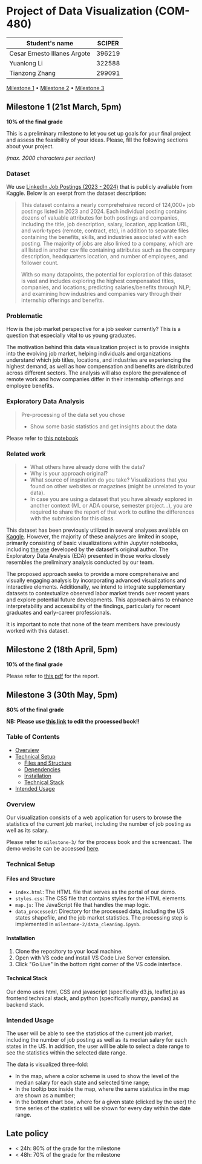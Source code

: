 # Project of Data Visualization (COM-480)

| Student's name               | SCIPER |
| ---------------------------- | ------ |
| Cesar Ernesto Illanes Argote | 396219 |
| Yuanlong Li                  | 322588 |
| Tianzong Zhang               | 299091 |

[Milestone 1](#milestone-1) • [Milestone 2](#milestone-2) • [Milestone 3](#milestone-3)

## Milestone 1 (21st March, 5pm)

**10% of the final grade**

This is a preliminary milestone to let you set up goals for your final project and assess the feasibility of your ideas.
Please, fill the following sections about your project.

*(max. 2000 characters per section)*

### Dataset

We use [LinkedIn Job Postings (2023 - 2024)](https://www.kaggle.com/datasets/arshkon/linkedin-job-postings) that is publicly avaliable from Kaggle. Below is an exerpt from the dataset description:

> This dataset contains a nearly comprehehsive record of 124,000+ job postings listed in 2023 and 2024. Each individual posting contains dozens of valuable attributes for both postings and companies, including the title, job description, salary, location, application URL, and work-types (remote, contract, etc), in addition to separate files containing the benefits, skills, and industries associated with each posting. The majority of jobs are also linked to a company, which are all listed in another csv file containing attributes such as the company description, headquarters location, and number of employees, and follower count.
>
> With so many datapoints, the potential for exploration of this dataset is vast and includes exploring the highest compensated titles, companies, and locations; predicting salaries/benefits through NLP; and examining how industries and companies vary through their internship offerings and benefits.

### Problematic

How is the job market perspective for a job seeker currently? This is a question that especially vital to us young graduates. 

The motivation behind this data visualization project is to provide insights into the evolving job market, helping individuals and organizations understand which job titles, locations, and industries are experiencing the highest demand, as well as how compensation and benefits are distributed across different sectors. The analysis will also explore the prevalence of remote work and how companies differ in their internship offerings and employee benefits.



### Exploratory Data Analysis

> Pre-processing of the data set you chose
> - Show some basic statistics and get insights about the data

Please refer to [this notebook](milestone-1/explore.ipynb)

### Related work


> - What others have already done with the data?
> - Why is your approach original?
> - What source of inspiration do you take? Visualizations that you found on other websites or magazines (might be unrelated to your data).
> - In case you are using a dataset that you have already explored in another context (ML or ADA course, semester project...), you are required to share the report of that work to outline the differences with the submission for this class.

This dataset has been previously utilized in several analyses available on [Kaggle](https://www.kaggle.com/datasets/arshkon/linkedin-job-postings/code). However, the majority of these analyses are limited in scope, primarily consisting of basic visualizations within Jupyter notebooks, including [the one](https://www.kaggle.com/code/arshkon/getting-started-basic-analysis/notebook) developed by the dataset's original author. The Exploratory Data Analysis (EDA) presented in those works closely resembles the preliminary analysis conducted by our team.

The proposed approach seeks to provide a more comprehensive and visually engaging analysis by incorporating advanced visualizations and interactive elements. Additionally, we intend to integrate supplementary datasets to contextualize observed labor market trends over recent years and explore potential future developments. This approach aims to enhance interpretability and accessibility of the findings, particularly for recent graduates and early-career professionals.

It is important to note that none of the team members have previously worked with this dataset.


## Milestone 2 (18th April, 5pm)

**10% of the final grade**

Please refer to [this pdf](milestone-2/milestone_2.pdf) for the report.

## Milestone 3 (30th May, 5pm)

**80% of the final grade**


**NB: Please use [this link](https://docs.google.com/document/d/118ryUVbMtIioDq76X0Et9nN6jhbf6ABwBqnOl0pCSfk/edit?usp=sharing) to edit the processed book!!**

### Table of Contents
- [Overview](#overview)
- [Technical Setup](#technical-setup)
  - [Files and Structure](#files-and-structure)
  - [Dependencies](#dependencies)
  - [Installation](#installation)
  - [Technical Stack](#technical-stack)
- [Intended Usage](#intended-usage)

### Overview
Our visualization consists of a web application for users to browse the statistics of the current job market, including the number of job posting as well as its salary.

Please refer to `milestone-3/` for the process book and the screencast. The demo website can be accessed [here](https://com-480-data-visualization.github.io/com-480-project-JobInsider/).


### Technical Setup

#### Files and Structure
- `index.html`: The HTML file that serves as the portal of our demo.
- `styles.css`: The CSS file that contains styles for the HTML elements.
- `map.js`: The JavaScript file that handles the map logic.
- `data_processed/`: Directory for the processed data, including the US states shapefile, and the job market statistics. The processing step is implemented in `milestone-2/data_cleaning.ipynb`.

#### Installation
1. Clone the repository to your local machine.
2. Open with VS code and install VS Code Live Server extension.
3. Click "Go Live" in the bottom right corner of the VS code interface.

#### Technical Stack
Our demo uses html, CSS and javascript (specifically d3.js, leaflet.js) as frontend technical stack, and python (specifically numpy, pandas) as backend stack.

### Intended Usage
The user will be able to see the statistics of the current job market, including the number of job posting as well as its median salary for each states in the US. In addition, the user will be able to select a date range to see the statistics within the selected date range. 

The data is visualized three-fold:
- In the map, where a color scheme is used to show the level of the median salary for each state and selected time range;
- In the tooltip box inside the map, where the same statistics in the map are shown as a number;
- In the bottom chart box, where for a given state (clicked by the user) the time series of the statistics will be shown for every day within the date range.



## Late policy

- < 24h: 80% of the grade for the milestone
- < 48h: 70% of the grade for the milestone


